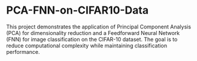 # PCA-FNN-on-CIFAR10-Data
This project demonstrates the application of Principal Component Analysis (PCA) for dimensionality reduction and a Feedforward Neural Network (FNN) for image classification on the CIFAR-10 dataset. The goal is to reduce computational complexity while maintaining classification performance.
